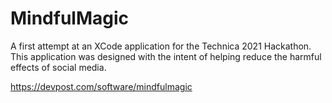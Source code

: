 # MindfulMagic
 A first attempt at an XCode application for the Technica 2021 Hackathon. This application was designed with the intent of helping reduce the harmful effects of social media.

https://devpost.com/software/mindfulmagic

